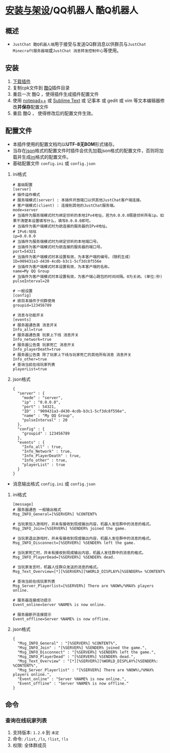 # [安装与架设](../)/QQ机器人 酷Q机器人

## 概述
- `JustChat 酷Q机器人端`用于接受与发送QQ群消息以供群员与`JustChat Minecraft服务器端`或`JustChat 消息转发控制中心`等使用。

## 安装
1. [下载插件](https://github.com/ExerciseBook/JustChat/releases/)
1. 复制cpk文件到 [酷Q](https://cqp.cc)插件目录
1. 重启一次 酷Q ，使得插件生成插件配置文件
1. 使用 [notepad++](https://notepad-plus-plus.org/) 或 [Sublime Text](http://www.sublimetext.com/) 或 记事本 或 gedit 或 vim 等文本编辑器修改**并保存**配置文件
1. 重启 酷Q ， 使得修改后的配置文件生效。

## 配置文件
- 本插件使用的配置文档均以**UTF-8无BOM**形式储存。
- 当存在[json](https://json.org)格式的配置文件时插件会优先加载json格式的配置文件，否则将加载并生成[ini](https://zh.wikipedia.org/wiki/INI%E6%96%87%E4%BB%B6)格式的配置文件。
- 基础配置文件 `config.ini` 或 `config.json`
1. ini格式
    ```
    # 基础配置
    [server]
    # 插件运作模式
    # 服务端模式(server) : 本插件开放端口以供其他JustChat客户端连接。
    # 客户端模式(client) : 连接到其他的JustChat服务端。
    mode=server
    # 当插件为服务端模式时为绑定侦听的本地IPv4地址，若为0.0.0.0既是侦听所有ip。如果不清楚本设置填写什么，填写0.0.0.0即可。
    # 当插件为客户端模式时为欲连接的服务器的IPv4地址。
    # IPv6:咕咕
    ip=0.0.0.0
    # 当插件为服务端模式时为绑定侦听的本地端口号。
    # 当插件为客户端模式时为欲连接的服务器的端口号。
    port=54321
    # 当插件为客户端模式时本设置有效，为本客户端的编号。（随机生成）
    ID=909431a3-d430-4cdb-b3c1-5cf3dc8f556e
    # 当插件为客户端模式时本设置有效，为本客户端的名称。
    name=My QQ Group
    # 当插件为客户端模式时本设置有效，为客户端心跳包的时间间隔。0为关闭。(单位:秒)
    pulseInterval=20
    
    # 一般设置
    [config]
    # 欲将本插件于何群使用
    groupid=123456789
    
    # 消息与功能开关
    [events]
    # 服务器通告类 消息开关
    Info_all=true
    # 服务器通告类 玩家上下线 消息开关
    Info_network=true
    # 服务器公告类 玩家死亡 消息开关
    Info_playerDeath=true
    # 服务器公告类 除了玩家上下线与玩家死亡的其他所有消息 消息开关
    Info_other=true
    # 查询当前在线玩家列表
    playerList=true
    ```
1. json格式
    ```
    {
      "server" : {
        "mode" : "server",
        "ip" : "0.0.0.0",
        "port" : 54321,
        "ID" : "909431a3-d430-4cdb-b3c1-5cf3dc8f556e",
        "name" : "My QQ Group",
        "pulseInterval" : 20
      },
      "config" : {
        "groupid" : 123456789
      },
      "events" : {
        "Info_all" : true,
        "Info_Network" : true,
        "Info_PlayerDeath" : true,
        "Info_other" : true,
        "playerList" : true
      }
    }
    ```
- 消息输出格式 `config.ini` 或 `config.json`
1. ini格式
    ```
    [message]
    # 服务器通告 一般输出格式
    Msg_INFO_General=[%SERVER%] %CONTENT%
    
    # 当玩家加入游戏时，并未有接收到现成输出内容，机器人发往群中的消息的格式。
    Msg_INFO_Join=[%SERVER%] %SENDER% joined the game.
    
    # 当玩家退出游戏时，并未有接收到现成输出内容，机器人发往群中的消息的格式。
    Msg_INFO_Disconnect=[%SERVER%] %SENDER% left the game.
    
    # 当玩家死亡时，并未有接收到现成输出内容，机器人发往群中的消息的格式。
    Msg_INFO_PlayerDead=[%SERVER%] %SENDER% dead.
    
    # 当玩家发言时，机器人往群众发送的消息的格式。
    Msg_Text_Overview=[*][%SERVER%][%WORLD_DISPLAY%]%SENDER%= %CONTENT%
    
    # 查询当前在线玩家列表
    Msg_Server_Playerlist=[%SERVER%] There are %NOW%/%MAX% players online.
    
    # 服务器连接成功提示
    Event_online=Server %NAME% is now online.
    
    # 服务器断开连接提示
    Event_offline=Server %NAME% is now offline.
    ```
1. json格式
    ```
    {
      "Msg_INFO_General" : "[%SERVER%] %CONTENT%",
      "Msg_INFO_Join" : "[%SERVER%] %SENDER% joined the game.",
      "Msg_INFO_Disconnect" : "[%SERVER%] %SENDER% left the game.",
      "Msg_INFO_PlayerDead" : "[%SERVER%] %SENDER% dead.",
      "Msg_Text_Overview" : "[*][%SERVER%][%WORLD_DISPLAY%]%SENDER%: %CONTENT%",
      "Msg_Server_Playerlist" : "[%SERVER%] There are %NOW%\/%MAX% players online.",
      "Event_online" : "Server %NAME% is now online.",
      "Event_offline" : "Server %NAME% is now offline."
    }
    ```

## 命令

### 查询在线玩家列表
1. 支持版本: `1.2.0` 到 `未定`
1. 命令: `/list`, `/ls`, `!list`, `!ls`
1. 权限: 全体群成员